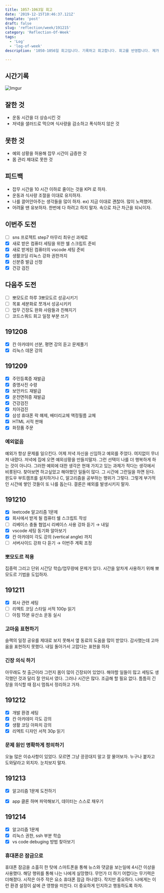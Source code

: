 ```yaml
---
title: 1057-1063일 회고
date: '2019-12-15T10:46:37.121Z'
template: 'post'
draft: false
slug: 'reflection/week/191215'
category: 'Reflection-Of-Week'
tags:
  - 'Log'
  - 'log-of-week'
description: '1050-1056일 회고입니다. 기록하고 회고합니다. 회고를 반영합니다. 제가 자라는 방식입니다. 이번주는 "뽀모도르 실천, 긴장 의식하기, 문제 원인 정확하게 정의하기" 등을 주제로 회고를 작성했습니다.'

---
```


## 시간기록 
![Imgur](https://i.imgur.com/YDOPjfQ.png)

## 잘한 것
- 운동 시간을 더 상승시킨 것 
- 저녁을 샐러드로 먹으며 식사량을 감소하고 폭식하지 않은 것 


## 못한 것
- 예외 상황을 허용해 잡무 시간이 급증한 것 
- 몸 관리 제대로 못한 것 

## 피드백 
- 잡무 시간을 10 시간 이하로 줄이는 것을 KPI 로 하자.
- 운동과 식사량 조절을 이대로 유지하자. 
- 나를 끌어안아주는 생각들을 많이 하자. ex) 지금 이대로 괜찮아. 많이 노력했어. 
- 어려울 땐 유보하자. 한번에 다 하려고 하지 말자. 속으로 차근 차근을 되뇌이자. 

## 이번주 도전

- [ ] sns 프로젝트 step7 마무리 최우선 과제로 
- [x] 새로 받은 컴퓨터 세팅을 위한 쉘 스크립트 준비
- [x] 새로 받게된 컴퓨터의 vscode 세팅 준비 
- [x] 생활코딩 리눅스 강좌 권한까지
- [x] 신분증 발급 신청
- [x] 건강 검진

## 다음주 도전

- [ ] 뽀모도르 하루 3뽀모도르 성공시키기 
- [ ] 목표 세분화로 쪼개서 성공시키키
- [ ] 업무 긴장도 완화 사람들과 친해지기 
- [ ] 코드스쿼드 회고 일정 부분 쓰기 

## 191208

- [x] 칸 아카데미 선분, 평면 강의 듣고 문제풀기 
- [x] 리눅스 데몬 강의
  
## 191209

- [x] 주민등록증 재발급
- [x] 증명사진 수령
- [x] 보안카드 재발급
- [x] 운전면허증 재발급 
- [x] 건강검진
- [x] 치아검진
- [x] 삼성 휴대폰 락 햬제, 배터리교체 액정필름 교체
- [x] HTML 서적 판매
- [x] 화장품 주문 

### 예외없음

예외가 항상 문제를 일으킨다. 어제 저녁 자신을 신임하고 예외를 주었다. 여지없이 무너져 내렸다. 저녁에 집에 오면 예외상황을 만들지말자. 그런 선택이 나를 더 행복하게 하는 것이 아니다. 그러한 예외에 대한 생각은 현재 가지고 있는 과제가 적다는 생각에서 비롯된다. 찾아보면 하고싶었고 해야했던 일들이 많다. 그 시간에 그런일을 하면 된다. 윈도우 부트캠프를 설치하거나 C, 알고리즘을 공부하는 행위가 그렇다. 그렇게 부가적인 시간에 쌓인 것들이 또 나를 돕는다. 결론은 예외를 발생시키지 말자.

## 191210

- [x] leetcode 알고리즘 1문제
- [x] 회사에서 받게 될 컴퓨터 쉘 스크립트 작성 
- [ ] 리베이스 충돌 협업시 리베이스 사용 강좌 듣기   → 내일
- [x] vscode 세팅 동기화 알아보기
- [x] 칸 아카데미 각도 강의 (vertical angle) 까지
- [ ] 서버사이드 강좌 다 듣기  → 이번주 계획 조정  

### 뽀모도르 적용

집중력 그리고 단위 시간당 학습/업무량에 문제가 있다. 시간을 알차게 사용하기 위해 뽀모도르 기법을 도입하자. 

## 191211

- [x] 회사 관련 세팅 
- [ ] 리엑트 코딩 스타일 서적 100p 읽기
- [ ] 아침 15분 유산소 운동 실시 

### 고마움 표현하기

슬랙의 일정 공유를 제대로 보지 못해서 옆 동료의 도움을 많이 받았다. 감사했는데 고마움을 표현하지 못했다. 내일 돌아가서 고맙다는 표현을 하자

### 긴장 의식 하기

아무래도 첫 출근이라 그런지 몸이 많이 긴장되어 있었다. 해야할 일들이 많고 세팅도 생각했던 것과 달리 잘 안되서 였다. 그러나 시간은 많다. 조급해 할 필요 없다. 틈틈히 긴장을 의식할 때 잠시 멈춰서 정리하고 가자. 

## 191212 

- [x] 개발 환경 세팅
- [x] 칸 아카데미 각도 강의 
- [x] 생활 코딩 아파치 강의
- [x] 리엑트 디자인 서적 30p 읽기

### 문제 원인 명확하게 정의하기

오늘 많은 이슈사항이 있었다. 모르면 그냥 끙끙대지 말고 잘 물어보자. 누구나 붙자고 도와달라고 외치자. 눈치보지 말자. 

## 191213

- [x] 알고리즘 1문제 도전하기 

- [x] app 클론 하며 파악해보기, 데이터는 스스로 채우기 

## 191214

- [x] 알고리즘 1문제 
- [x] 리눅스 권한, ssh 부분 학습 
- [x] vs code debuging 방법 찾아보기 

### 휴대폰은 잠금으로 

휴대폰 잠금을 소흘히 한 탓에 스마트폰을 통해 뉴스와 댓글을 보는일에 4시간 이상을 사용했다. 해당 행위를 통해 나는 나에게 실망했다.  무언가 더 하기 어렵다는 무기력은 더해졌다. 시작은 아주 작은 요소 휴대폰 잠금 하나였다. 작지만 중요하다. 나에게는 이런 환경 설정이 삶에 큰 영향을 미친다. 더 중요하게 인지하고 행동하도록 하자. 


